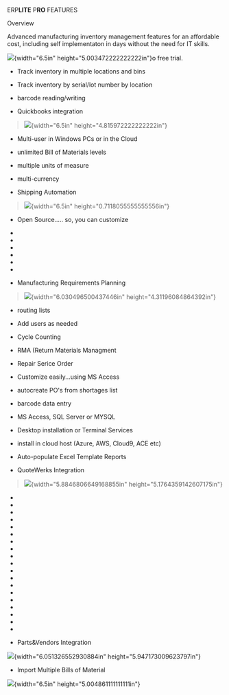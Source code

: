 ERP**LITE** P**RO** FEATURES

Overview

Advanced manufacturing inventory management features for an affordable cost, including self implementaton in days without the need for IT skills. 
 
![](media\image1.png){width="6.5in" height="5.003472222222222in"}o free
trial.

-   Track inventory in multiple locations and bins

-   Track inventory by serial/lot number by location

-   barcode reading/writing

-   Quickbooks integration

> ![](media\image2.png){width="6.5in" height="4.815972222222222in"}

-   Multi-user in Windows PCs or in the Cloud

-   unlimited Bill of Materials levels

-   multiple units of measure

-   multi-currency

-   Shipping Automation

> ![](media\image3.png){width="6.5in" height="0.7118055555555556in"}

-   Open Source..... so, you can customize

-   

-   

-   

-   

-   

-   

-   Manufacturing Requirements Planning

> ![](media\image4.png){width="6.030496500437446in"
> height="4.31196084864392in"}

-   routing lists

-   Add users as needed

-   Cycle Counting

-   RMA (Return Materials Managment

-   Repair Serice Order

-   Customize easily\...using MS Access

-   autocreate PO\'s from shortages list

-   barcode data entry

-   MS Access, SQL Server or MYSQL

-   Desktop installation or Terminal Services

-   install in cloud host (Azure, AWS, Cloud9, ACE etc)

-   Auto-populate Excel Template Reports

-   QuoteWerks Integration

> ![](media\image5.png){width="5.8846806649168855in"
> height="5.1764359142607175in"}

-   

-   

-   

-   

-   

-   

-   

-   

-   

-   

-   

-   

-   

-   

-   

-   

-   

-   

-   

-   Parts&Vendors Integration

![](media\image6.png){width="6.051326552930884in"
height="5.947173009623797in"}

-   Import Multiple Bills of Material

![](media\image7.png){width="6.5in" height="5.004861111111111in"}
